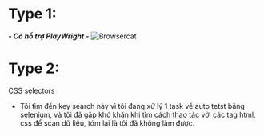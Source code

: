 # Type 1:
***- Có hỗ trợ PlayWright -***
![Browsercat](https://www.browsercat.com/brand/logo.svg)
# Type 2:
CSS selectors
- Tôi tìm đến key search này vì tôi đang xử lý 1 task về auto tetst bằng selenium, và tôi đã gặp khó khăn khi tìm cách thao tác với các tag html, css để scan dữ liệu, tóm lại là tôi đã không làm được.

